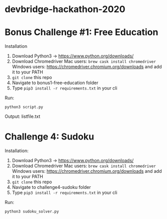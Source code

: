 # devbridge-hackathon-2020


# Bonus Challenge #1: Free Education

Installation

1. Download Python3 -> https://www.python.org/downloads/
2. Download Chromedriver Mac users: `brew cask install chromedriver` Windows users: https://chromedriver.chromium.org/downloads and add it to your PATH
3. `git clone` this repo
4. Navigate to bonus1-free-education folder
5. Type `pip3 install -r requirements.txt` in your cli

Run:

`python3 script.py`

Output: listfile.txt 


# Challenge 4: Sudoku

Installation:

1. Download Python3 -> https://www.python.org/downloads/
2. Download Chromedriver Mac users: `brew cask install chromedriver` Windows users: https://chromedriver.chromium.org/downloads and add it to your PATH
3. `git clone` this repo
4. Navigate to challenge4-sudoku folder
5. Type `pip3 install -r requirements.txt` in your cli


Run:

`python3 sudoku_solver.py`

